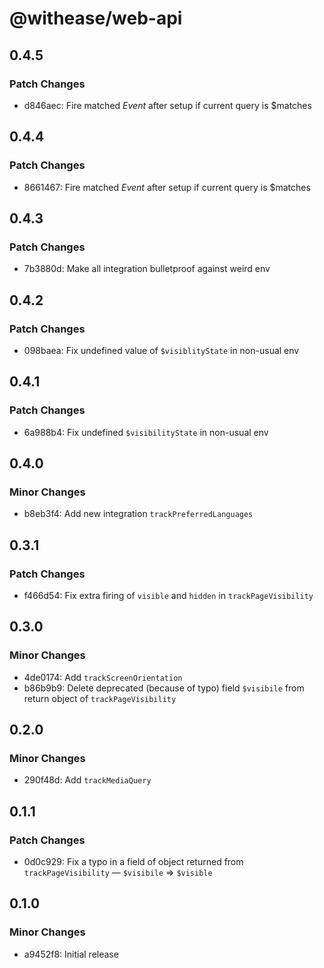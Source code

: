 # @withease/web-api

## 0.4.5

### Patch Changes

- d846aec: Fire matched _Event_ after setup if current query is \$matches

## 0.4.4

### Patch Changes

- 8661467: Fire matched _Event_ after setup if current query is \$matches

## 0.4.3

### Patch Changes

- 7b3880d: Make all integration bulletproof against weird env

## 0.4.2

### Patch Changes

- 098baea: Fix undefined value of `$visiblityState` in non-usual env

## 0.4.1

### Patch Changes

- 6a988b4: Fix undefined `$visibilityState` in non-usual env

## 0.4.0

### Minor Changes

- b8eb3f4: Add new integration `trackPreferredLanguages`

## 0.3.1

### Patch Changes

- f466d54: Fix extra firing of `visible` and `hidden` in `trackPageVisibility`

## 0.3.0

### Minor Changes

- 4de0174: Add `trackScreenOrientation`
- b86b9b9: Delete deprecated (because of typo) field `$visibile` from return object of `trackPageVisibility`

## 0.2.0

### Minor Changes

- 290f48d: Add `trackMediaQuery`

## 0.1.1

### Patch Changes

- 0d0c929: Fix a typo in a field of object returned from `trackPageVisibility` — `$visibile` => `$visible`

## 0.1.0

### Minor Changes

- a9452f8: Initial release
